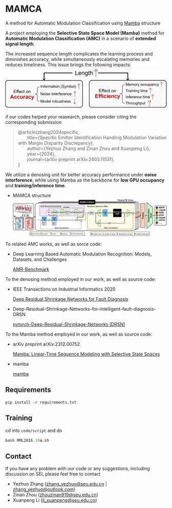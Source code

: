 # MAMCA
A method for Automatic Modulation Classification using [Mamba](https://github.com/state-spaces/mamba) structure

A project employing the **Selective State Space Model (Mamba)** method for **Automatic Modulation Classification (AMC)** in a scenario of **extended signal length**.

The increased sequence length complicates the learning process and diminishes accuracy, while simultaneously escalating memories and reduces timeliness. This issue brings the following impacts:
![Length effects](lengths_effects.jpg)


if our codes helped your reasearch, please consider citing the corresponding submission

> @article{zhang2024specific,<br>
> &emsp;&emsp;title={Specific Emitter Identification Handling Modulation Variation with Margin Disparity Discrepancy},<br>
> &emsp;&emsp;author={Yezhuo Zhang and Zinan Zhou and Xuanpeng Li},<br>
> &emsp;&emsp;year={2024},<br>
> &emsp;&emsp;journal={arXiv preprint arXiv:2403.11531},<br>
> }

We utilize a denosing unit for better accuracy performance under **noise interference**, while using Mamba as the backbone for **low GPU occupancy** and **training/inference time**.
- MAMCA structure
![MAMCA_structure](framework.jpg)

To related AMC works, as well as sorce code: 
- Deep Learning Based Automatic Modulation Recognition: Models, Datasets, and Challenges

    [AMR-Benchmark](https://github.com/Richardzhangxx/AMR-Benchmark?tab=readme-ov-file)

To the denosing method employed in our work, as well as source code: 
- IEEE Transactions on Industrial Informatics 2020

    [Deep Residual Shrinkage Networks for Fault Diagnosis](https://ieeexplore.ieee.org/abstract/document/8850096)

- Deep-Residual-Shrinkage-Networks-for-intelligent-fault-diagnosis-DRSN

    [pytorch-Deep-Residual-Shrinkage-Networks (DRSN)](https://github.com/liguge/Deep-Residual-Shrinkage-Networks-for-intelligent-fault-diagnosis-DRSN-)


To the Mamba method employed in our work, as well as source code: 
- arXiv preprint arXiv:2312.00752

    [Mamba: Linear-Time Sequence Modeling with Selective State Spaces](https://arxiv.org/abs/2312.00752)

- mamba

    [mamba](https://github.com/state-spaces/mamba)

## Requirements

```
pip install -r requirements.txt
```

## Training
cd into ```code/script``` and do
    
```python
bash RML2016.10a.sh
```

## Contact

If you have any problem with our code or any suggestions, including discussion on SEI, please feel free to contact

- Yezhuo Zhang (zhang_yezhuo@seu.edu.cn | zhang_yezhuo@outlook.com)
- Zinan Zhou (zhouzinan919@seu.edu.cn)
- Xuanpeng Li (li_xuanpeng@seu.edu.cn)

